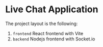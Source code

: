 # Live Chat Application

The project layout is the following:

1. `frontend` React frontend with Vite
2. `backend` Nodejs frontend with Socket.io

